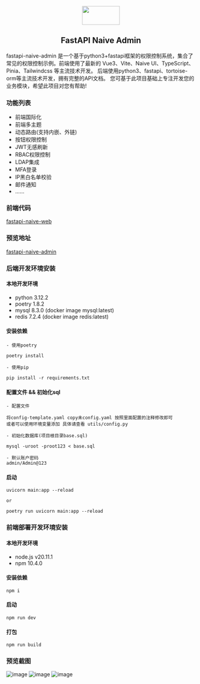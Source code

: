 <p align="center">  
  <a href="https://github.com/cary997/fastapi-naive-admin">
    <image src="https://github.com/cary997/fastapi-naive-web/blob/main/src/assets/image/darkLogo.svg" height="50" width="100" />
</a> 
</p>

<h2 align="center">FastAPI Naive Admin</h1>
<p align="left" >
  fastapi-naive-admin 是一个基于python3+fastapi框架的权限控制系统，集合了常见的权限控制示例。前端使用了最新的 Vue3、Vite、Naive UI、TypeScript、Pinia、Tailwindcss 等主流技术开发。
  后端使用python3、fastapi、tortoise-orm等主流技术开发，拥有完整的API文档。 您可基于此项目基础上专注开发您的业务模块，希望此项目对您有帮助!
</p>

### 功能列表
- 前端国际化
- 前端多主题
- 动态路由(支持内嵌、外链)
- 按钮权限控制
- JWT无感刷新
- RBAC权限控制
- LDAP集成
- MFA登录
- IP黑白名单校验
- 邮件通知
- ......

### 前端代码
[fastapi-naive-web](https://github.com/cary997/fastapi-naive-web)

### 预览地址
[fastapi-naive-admin](http://121.196.209.165:8080)

### 后端开发环境安装
#### 本地开发环境

- python 3.12.2
- poetry 1.8.2
- mysql 8.3.0 (docker image mysql:latest)
- redis 7.2.4 (docker image redis:latest)

#### 安装依赖

```shell
- 使用poetry

poetry install

- 使用pip

pip install -r requirements.txt
```

#### 配置文件 && 初始化sql
```shell
- 配置文件

将config-template.yaml copy未config.yaml 按照里面配置的注释修改即可
或者可以使用环境变量添加 具体请查看 utils/config.py

- 初始化数据库(项目根目录base.sql)

mysql -uroot -proot123 < base.sql

- 默认账户密码
admin/Admin@123

```

#### 启动

```shell
uvicorn main:app --reload

or

poetry run uvicorn main:app --reload
```

### 前端部署开发环境安装
#### 本地开发环境

- node.js v20.11.1
- npm 10.4.0

#### 安装依赖

```shell
npm i
```

#### 启动

```shell
npm run dev
```

#### 打包

```shell
npm run build
```

### 预览截图
![image](https://github.com/cary997/fastapi-naive-admin/assets/106720683/6683dc14-8328-4dc1-8aea-cc8795d64a62)
![image](https://github.com/cary997/fastapi-naive-admin/assets/106720683/76ab260a-9341-4058-9c69-4cfe2e4076de)
![image](https://github.com/cary997/fastapi-naive-admin/assets/106720683/6da463ff-87c5-4099-8779-da4d7de89859)

